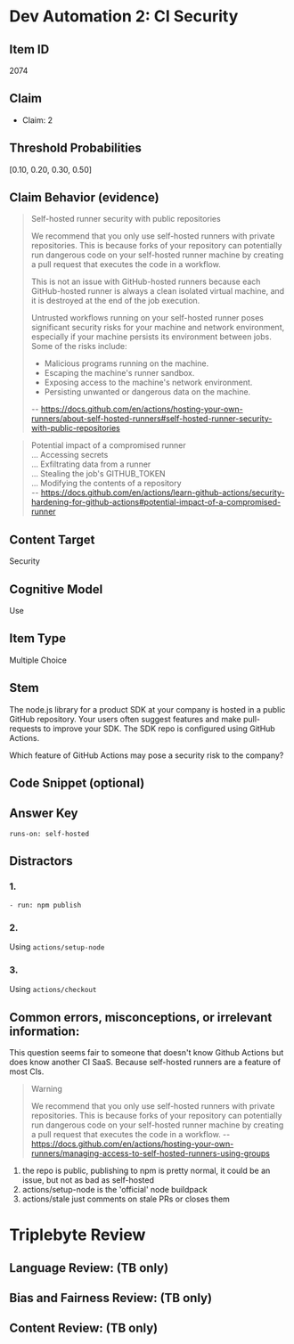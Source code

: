 # Dev Automation 2: CI Security


## Item ID
2074

## Claim

- Claim: 2

## Threshold Probabilities

[0.10, 0.20, 0.30, 0.50]


## Claim Behavior (evidence)

> Self-hosted runner security with public repositories
>
> We recommend that you only use self-hosted runners with private repositories. This is because forks of your repository can potentially run dangerous code on your self-hosted runner machine by creating a pull request that executes the code in a workflow.
>
> This is not an issue with GitHub-hosted runners because each GitHub-hosted runner is always a clean isolated virtual machine, and it is destroyed at the end of the job execution.
>
> Untrusted workflows running on your self-hosted runner poses significant security risks for your machine and network environment, especially if your machine persists its environment between jobs. Some of the risks include:
>
> * Malicious programs running on the machine.
> * Escaping the machine's runner sandbox.
> * Exposing access to the machine's network environment.
> * Persisting unwanted or dangerous data on the machine.
>
> -- https://docs.github.com/en/actions/hosting-your-own-runners/about-self-hosted-runners#self-hosted-runner-security-with-public-repositories


> Potential impact of a compromised runner  
> ...
> Accessing secrets  
> ...
> Exfiltrating data from a runner  
> ...
> Stealing the job's GITHUB_TOKEN  
> ...
> Modifying the contents of a repository  
> --  https://docs.github.com/en/actions/learn-github-actions/security-hardening-for-github-actions#potential-impact-of-a-compromised-runner

## Content Target

Security


## Cognitive Model
Use


## Item Type
Multiple Choice


## Stem
The node.js library for a product SDK at your company is hosted in a public GitHub repository.
Your users often suggest features and make pull-requests to improve your SDK.
The SDK repo is configured using GitHub Actions.

Which feature of GitHub Actions may pose a security risk to the company?


## Code Snippet (optional)



## Answer Key
`runs-on: self-hosted`


## Distractors
### 1.
`- run: npm publish`


### 2.
Using `actions/setup-node`


### 3.
Using `actions/checkout`


## Common errors, misconceptions, or irrelevant information:
This question seems fair to someone that doesn't know Github Actions but does know another CI SaaS.  Because self-hosted runners are a feature of most CIs.

> Warning
>
> We recommend that you only use self-hosted runners with private repositories. This is because forks of your repository can potentially run dangerous code on your self-hosted runner machine by creating a pull request that executes the code in a workflow.
> -- https://docs.github.com/en/actions/hosting-your-own-runners/managing-access-to-self-hosted-runners-using-groups


1. the repo is public, publishing to npm is pretty normal, it could be an issue, but not as bad as self-hosted
2. actions/setup-node is the 'official' node buildpack
3. actions/stale just comments on stale PRs or closes them

# Triplebyte Review


## Language Review: (TB only)


## Bias and Fairness Review: (TB only)


## Content Review: (TB only)
